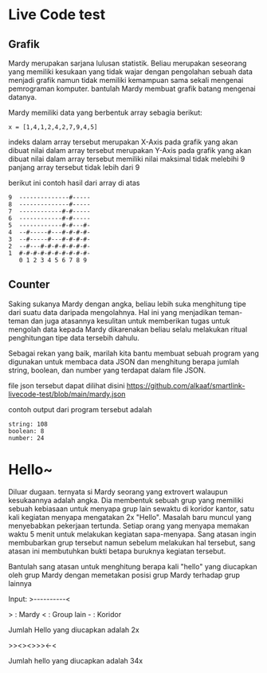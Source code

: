 # Live Code test

## Grafik
Mardy merupakan sarjana lulusan statistik. Beliau merupakan seseorang yang memiliki kesukaan yang tidak wajar dengan pengolahan sebuah data menjadi grafik namun tidak memiliki kemampuan sama sekali mengenai pemrograman komputer. bantulah Mardy membuat grafik batang mengenai datanya.

Mardy memiliki data yang berbentuk array sebagia berikut:

    x = [1,4,1,2,4,2,7,9,4,5]

indeks dalam array tersebut merupakan X-Axis pada grafik yang akan dibuat
nilai dalam array tersebut merupakan Y-Axis pada grafik yang akan dibuat
nilai dalam array tersebut memiliki nilai maksimal tidak melebihi 9
panjang array tersebut tidak lebih dari 9

berikut ini contoh hasil dari array di atas

    9  --------------#-----
    8  --------------#-----
    7  ------------#-#-----
    6  ------------#-#-----
    5  ------------#-#---#-
    4  --#-----#---#-#-#-#-
    3  --#-----#---#-#-#-#-
    2  --#---#-#-#-#-#-#-#-
    1  #-#-#-#-#-#-#-#-#-#-
       0 1 2 3 4 5 6 7 8 9 

## Counter
Saking sukanya Mardy dengan angka, beliau lebih suka menghitung tipe dari suatu data daripada mengolahnya. Hal ini yang menjadikan teman-teman dan juga atasannya kesulitan untuk memberikan tugas untuk mengolah data kepada Mardy dikarenakan beliau selalu melakukan ritual penghitungan tipe data tersebih dahulu.

Sebagai rekan yang baik, marilah kita bantu membuat sebuah program yang digunakan untuk membaca data JSON dan menghitung berapa jumlah string, boolean, dan number yang terdapat dalam file JSON.

file json tersebut dapat dilihat disini https://github.com/alkaaf/smartlink-livecode-test/blob/main/mardy.json

contoh output dari program tersebut adalah

    string: 108
    boolean: 8
    number: 24
    
# Hello~
Diluar dugaan. ternyata si Mardy seorang yang extrovert walaupun kesukaannya adalah angka. Dia membentuk sebuah grup yang memiliki sebuah kebiasaan untuk menyapa grup lain sewaktu di koridor kantor, satu kali kegiatan menyapa mengatakan 2x "Hello". Masalah baru muncul yang menyebabkan pekerjaan tertunda. Setiap orang yang menyapa memakan waktu 5 menit untuk melakukan kegiatan sapa-menyapa. Sang atasan ingin membubarkan grup tersebut namun sebelum melakukan hal tersebut, sang atasan ini membutuhkan bukti betapa buruknya kegiatan tersebut.

Bantulah sang atasan untuk menghitung berapa kali "hello" yang diucapkan oleh grup Mardy dengan memetakan posisi grup Mardy terhadap grup lainnya

Input:
\>----------<

\> : Mardy
< : Group lain
\-  : Koridor

Jumlah Hello yang diucapkan adalah 2x

\>><><>>><-<

Jumlah hello yang diucapkan adalah 34x
